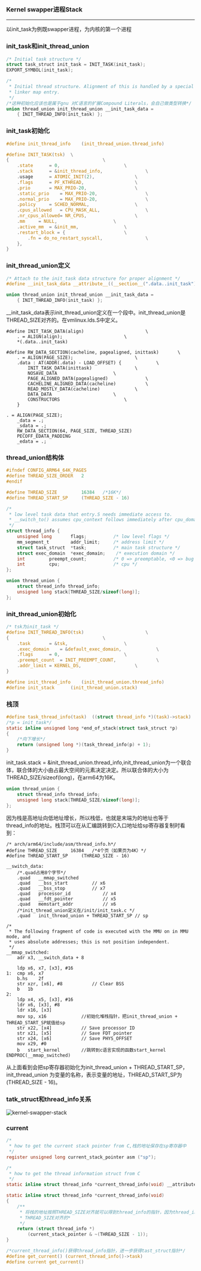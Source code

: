 ### Kernel swapper进程Stack

---

以init_task为例既swapper进程，为内核的第一个进程
### init_task和init_thread_union

```c
/* Initial task structure */
struct task_struct init_task = INIT_TASK(init_task);
EXPORT_SYMBOL(init_task);

/*
 * Initial thread structure. Alignment of this is handled by a special
 * linker map entry.
 */
/*这种初始化应该也是属于gnu 对C语言的扩展Compound Literals，会自己做类型转换*/ 
union thread_union init_thread_union __init_task_data =
	{ INIT_THREAD_INFO(init_task) };
```

### init_task初始化

```c
#define init_thread_info	(init_thread_union.thread_info)

#define INIT_TASK(tsk)	\
{									\
	.state		= 0,						\
	.stack		= &init_thread_info,				\
	.usage		= ATOMIC_INIT(2),				\
	.flags		= PF_KTHREAD,					\
	.prio		= MAX_PRIO-20,					\
	.static_prio	= MAX_PRIO-20,					\
	.normal_prio	= MAX_PRIO-20,					\
	.policy		= SCHED_NORMAL,					\
	.cpus_allowed	= CPU_MASK_ALL,					\
	.nr_cpus_allowed= NR_CPUS,					\
	.mm		= NULL,						\
	.active_mm	= &init_mm,					\
	.restart_block = {						\
		.fn = do_no_restart_syscall,				\
	},	
}
```
### init_thread_union定义

```c
/* Attach to the init_task data structure for proper alignment */
#define __init_task_data __attribute__((__section__(".data..init_task")))

union thread_union init_thread_union __init_task_data =
	{ INIT_THREAD_INFO(init_task) };
```

__init_task_data表示init_thread_union定义在一个段中。init_thread_union是THREAD_SIZE对齐的。在vmlinux.lds.S中定义。

```assembly
#define INIT_TASK_DATA(align)						\
	. = ALIGN(align);						\
	*(.data..init_task)

#define RW_DATA_SECTION(cacheline, pagealigned, inittask)		\
	. = ALIGN(PAGE_SIZE);						\
	.data : AT(ADDR(.data) - LOAD_OFFSET) {				\
		INIT_TASK_DATA(inittask)				\
		NOSAVE_DATA						\
		PAGE_ALIGNED_DATA(pagealigned)				\
		CACHELINE_ALIGNED_DATA(cacheline)			\
		READ_MOSTLY_DATA(cacheline)				\
		DATA_DATA						\
		CONSTRUCTORS						\
	}

. = ALIGN(PAGE_SIZE);
	_data = .;
	_sdata = .;
	RW_DATA_SECTION(64, PAGE_SIZE, THREAD_SIZE)
	PECOFF_EDATA_PADDING
	_edata = .;
```

###  thread_union结构体

```c
#ifndef CONFIG_ARM64_64K_PAGES
#define THREAD_SIZE_ORDER	2
#endif

#define THREAD_SIZE			16384	/*16K*/
#define THREAD_START_SP		(THREAD_SIZE - 16)

/*
 * low level task data that entry.S needs immediate access to.
 * __switch_to() assumes cpu_context follows immediately after cpu_domain.
 */
struct thread_info {
	unsigned long		flags;			/* low level flags */
	mm_segment_t		addr_limit;		/* address limit */
	struct task_struct	*task;			/* main task structure */
	struct exec_domain	*exec_domain;	 /* execution domain */
	int			preempt_count;			/* 0 => preemptable, <0 => bug */
	int			cpu;				    /* cpu */
};

union thread_union {
	struct thread_info thread_info;
	unsigned long stack[THREAD_SIZE/sizeof(long)];
};
```

### init_thread_union初始化

```c
/* tsk为init_task */
#define INIT_THREAD_INFO(tsk)						\
{									\
	.task		= &tsk,						\
	.exec_domain	= &default_exec_domain,				\
	.flags		= 0,						\
	.preempt_count	= INIT_PREEMPT_COUNT,				\
	.addr_limit	= KERNEL_DS,					\
}

#define init_thread_info	(init_thread_union.thread_info)
#define init_stack		(init_thread_union.stack)
```

### 栈顶

```c
#define task_thread_info(task)	((struct thread_info *)(task)->stack)
/*p = init_task*/
static inline unsigned long *end_of_stack(struct task_struct *p)
{
	/*向下增长*/
	return (unsigned long *)(task_thread_info(p) + 1);
}
```

init_task.stack = &init_thread_union.thread_info,init_thread_union为一个联合体，联合体的大小由占最大空间的元素决定决定。所以联合体的大小为THREAD_SIZE/sizeof(long)，在arm64为16K。

```c
union thread_union {
	struct thread_info thread_info;
	unsigned long stack[THREAD_SIZE/sizeof(long)];
};
```
因为栈是高地址向低地址增长，所以栈低，也就是末端为的地址也等于thread_info的地址。栈顶可以在从汇编跳转到C入口地址给sp寄存器复制时看到：

```assembly
/* arch/arm64/include/asm/thread_info.h*/
#define THREAD_SIZE		16384	/*4个页（如果页为4K）*/
#define THREAD_START_SP		(THREAD_SIZE - 16)

__switch_data:
	/*.quad占用8个字节*/
	.quad	__mmap_switched
	.quad	__bss_start			// x6
	.quad	__bss_stop			// x7
	.quad	processor_id			// x4
	.quad	__fdt_pointer			// x5
	.quad	memstart_addr			// x6
	/*init_thread_union定义在/init/init_task.c */
	.quad	init_thread_union + THREAD_START_SP // sp

/*
 * The following fragment of code is executed with the MMU on in MMU mode, and
 * uses absolute addresses; this is not position independent.
 */
__mmap_switched:
	adr	x3, __switch_data + 8

	ldp	x6, x7, [x3], #16
1:	cmp	x6, x7
	b.hs	2f
	str	xzr, [x6], #8			// Clear BSS
	b	1b
2:
	ldp	x4, x5, [x3], #16
	ldr	x6, [x3], #8
	ldr	x16, [x3]
	mov	sp, x16				//初始化堆栈指针，把init_thread_union + THREAD_START_SP赋值给sp
	str	x22, [x4]			// Save processor ID
	str	x21, [x5]			// Save FDT pointer
	str	x24, [x6]			// Save PHYS_OFFSET
	mov	x29, #0
	b	start_kernel		//跳转到c语言实现的函数start_kernel	
ENDPROC(__mmap_switched)
```

从上面看到会把sp寄存器初始化为init_thread_union + THREAD_START_SP，init_thread_union 为变量的名称，表示变量的地址，THREAD_START_SP为(THREAD_SIZE - 16)。

### tatk_struct和thread_info关系

![kernel-swapper-stack](.\kernel-swapper-stack.jpg)

### current

```c
/*
 * how to get the current stack pointer from C,栈的地址保存在sp寄存器中
 */
register unsigned long current_stack_pointer asm ("sp");

/*
 * how to get the thread information struct from C
 */
static inline struct thread_info *current_thread_info(void) __attribute_const__;

static inline struct thread_info *current_thread_info(void)
{
	/**
	 * 将栈的地址按照THREAD_SIZE对齐就可以得到thread_info的指针，因为thread_info起始地址也是
	 * THREAD_SIZE对齐的*
	 */
	return (struct thread_info *)
		(current_stack_pointer & ~(THREAD_SIZE - 1));
}
```

```c
/*current_thread_info()获得thread_info指针，进一步获得tast_struct指针*/
#define get_current() (current_thread_info()->task)
#define current get_current()
```


